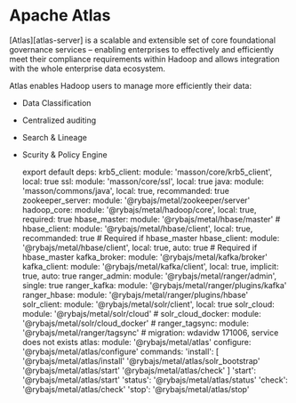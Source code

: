 # Apache Atlas 

[Atlas][atlas-server] is a scalable and extensible set of core foundational
governance services – enabling enterprises to effectively and efficiently meet
their compliance requirements within Hadoop and allows integration with the whole
enterprise data ecosystem.

Atlas enables Hadoop users to manage more efficiently their data:

- Data Classification
- Centralized auditing
- Search & Lineage
- Scurity & Policy Engine

    export default
      deps:
        krb5_client: module: 'masson/core/krb5_client', local: true
        ssl: module: 'masson/core/ssl', local: true
        java: module: 'masson/commons/java', local: true, recommanded: true
        zookeeper_server: module: '@rybajs/metal/zookeeper/server'
        hadoop_core: module: '@rybajs/metal/hadoop/core', local: true, required: true
        hbase_master: module: '@rybajs/metal/hbase/master'
        # hbase_client: module: '@rybajs/metal/hbase/client', local: true, recommanded: true # Required if hbase_master
        hbase_client: module: '@rybajs/metal/hbase/client', local: true, auto: true # Required if hbase_master
        kafka_broker: module: '@rybajs/metal/kafka/broker'
        kafka_client: module: '@rybajs/metal/kafka/client', local: true, implicit: true, auto: true
        ranger_admin: module: '@rybajs/metal/ranger/admin', single: true
        ranger_kafka: module: '@rybajs/metal/ranger/plugins/kafka'
        ranger_hbase: module: '@rybajs/metal/ranger/plugins/hbase'
        solr_client: module: '@rybajs/metal/solr/client', local: true
        solr_cloud: module: '@rybajs/metal/solr/cloud'
        # solr_cloud_docker: module: '@rybajs/metal/solr/cloud_docker'
        # ranger_tagsync: module: '@rybajs/metal/ranger/tagsync'  # migration: wdavidw 171006, service does not exists
        atlas: module: '@rybajs/metal/atlas'
      configure:
        '@rybajs/metal/atlas/configure'
      commands:
        'install': [
          '@rybajs/metal/atlas/install'
          '@rybajs/metal/atlas/solr_bootstrap'
          '@rybajs/metal/atlas/start'
          '@rybajs/metal/atlas/check'
        ]
        'start':
          '@rybajs/metal/atlas/start'
        'status':
          '@rybajs/metal/atlas/status'
        'check':
          '@rybajs/metal/atlas/check'
        'stop':
          '@rybajs/metal/atlas/stop'

[atlas-apache]: http://atlas.incubator.apache.org
